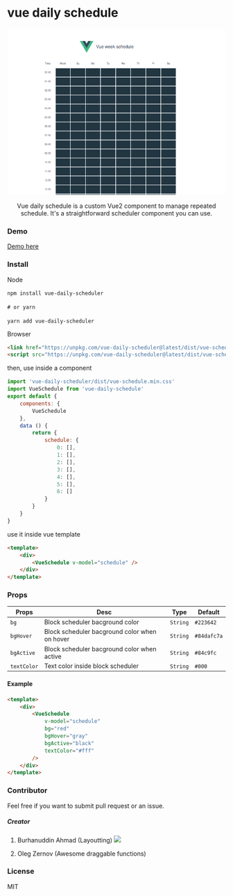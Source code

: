 # vue daily schedule

<div align='center'>

[![VEDR](./src/assets/preview.png)](.)

Vue daily schedule is a custom Vue2 component to manage repeated schedule. It's a straightforward scheduler component you can use.

</div>

### Demo

[Demo here](https://vue-daily-schedule.vercel.app/)

### Install
Node
```
npm install vue-daily-scheduler

# or yarn

yarn add vue-daily-scheduler
```
Browser
```html
<link href="https://unpkg.com/vue-daily-scheduler@latest/dist/vue-schedule.min.css" ref="stylesheet" />
<script src="https://unpkg.com/vue-daily-scheduler@latest/dist/vue-schedule.min.js"></script>
```

then, use inside a component
```javascript
import 'vue-daily-scheduler/dist/vue-schedule.min.css'
import VueSchedule from 'vue-daily-schedule'
export default {
    components: {
        VueSchedule
    },
    data () {
        return {
            schedule: {
                0: [],
                1: [],
                2: [],
                3: [],
                4: [],
                5: [],
                6: []
            }
        }
    }
}
```
use it inside vue template
```html
<template>
    <div>
        <VueSchedule v-model="schedule" />
    </div>
</template>
```

### Props
|Props|Desc|Type|Default|
|---|---|---|---|
|`bg`|Block scheduler bacground color|`String`|`#223642`|
|`bgHover`|Block scheduler bacground color when on hover|`String`|`#84dafc7a`|
|`bgActive`|Block scheduler bacground color when active|`String`|`#84c9fc`|
|`textColor`|Text color inside block scheduler|`String`|`#000`|
#### Example
```html
<template>
    <div>
        <VueSchedule 
            v-model="schedule" 
            bg="red"
            bgHover="gray"
            bgActive="black"
            textColor="#fff"
        />
    </div>
</template>
```

### Contributor
Feel free if you want to submit pull request or an issue.

##### Creator
1. Burhanuddin Ahmad (Layoutting) <a href="https://github.com/burhanahmeed"><img src="https://github.com/burhanahmeed.png" width="30"/></a>

2. Oleg Zernov (Awesome draggable functions)

### License
 MIT
